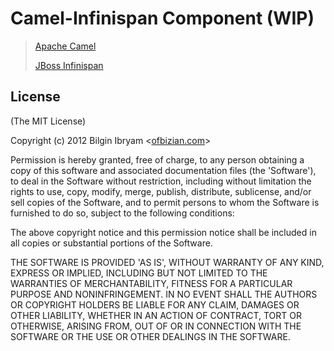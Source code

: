 # Camel-Infinispan Component (WIP)

> [Apache Camel](http://camel.apache.org/)
>
> [JBoss Infinispan](http://www.jboss.org/infinispan/)
>

## License

(The MIT License)

Copyright (c) 2012 Bilgin Ibryam &lt;[ofbizian.com](http://ofbizian.com)&gt;

Permission is hereby granted, free of charge, to any person obtaining
a copy of this software and associated documentation files (the
'Software'), to deal in the Software without restriction, including
without limitation the rights to use, copy, modify, merge, publish,
distribute, sublicense, and/or sell copies of the Software, and to
permit persons to whom the Software is furnished to do so, subject to
the following conditions:

The above copyright notice and this permission notice shall be
included in all copies or substantial portions of the Software.

THE SOFTWARE IS PROVIDED 'AS IS', WITHOUT WARRANTY OF ANY KIND,
EXPRESS OR IMPLIED, INCLUDING BUT NOT LIMITED TO THE WARRANTIES OF
MERCHANTABILITY, FITNESS FOR A PARTICULAR PURPOSE AND NONINFRINGEMENT.
IN NO EVENT SHALL THE AUTHORS OR COPYRIGHT HOLDERS BE LIABLE FOR ANY
CLAIM, DAMAGES OR OTHER LIABILITY, WHETHER IN AN ACTION OF CONTRACT,
TORT OR OTHERWISE, ARISING FROM, OUT OF OR IN CONNECTION WITH THE
SOFTWARE OR THE USE OR OTHER DEALINGS IN THE SOFTWARE.
